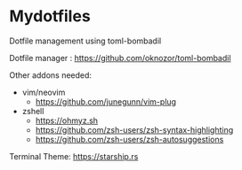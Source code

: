# Mydotfiles
Dotfile management using toml-bombadil

Dotfile manager : https://github.com/oknozor/toml-bombadil


Other addons needed:
* vim/neovim
  * https://github.com/junegunn/vim-plug
* zshell
  * https://ohmyz.sh
  * https://github.com/zsh-users/zsh-syntax-highlighting
  * https://github.com/zsh-users/zsh-autosuggestions
 
 Terminal Theme: https://starship.rs
